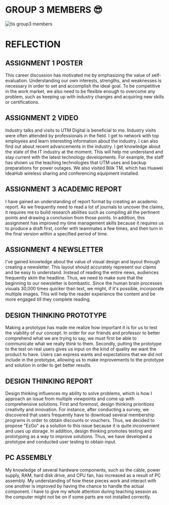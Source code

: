 # GROUP 3 MEMBERS 😎
![tis group3 members](https://github.com/yuhan00000/SECPH-Year1-Sem1/assets/148309770/6953fb97-a70e-4a80-b14a-a640e812c88d)


# REFLECTION
## ASSIGNMENT 1 POSTER
This career discussion has motivated me by emphasizing the value of self-evaluation. Understanding our own interests, strengths, and weaknesses is necessary in order to set and accomplish the ideal goal. To be competitive in the work market, we also need to be flexible enough to overcome any problem, such as keeping up with industry changes and acquiring new skills or certifications.

## ASSIGNMENT 2 VIDEO
Industry talks and visits to UTM Digital is beneficial to me. Industry visits were often attended by professionals in the field. I get to network with top employees and learn interesting information about the industry. I can also find out about recent advancements in the industry. I get knowledge about the state of the IT industry at the moment. This will help me understand and stay current with the latest technology developments. For example, the staff has shown us the teaching technologies that UTM uses and backup preparations for power outages. We also visited Bilik TM, which has Huawei IdeaHub wireless sharing and conferencing equipment installed.

## ASSIGNMENT 3 ACADEMIC REPORT
I have gained an understanding of report format by creating an academic report. As we frequently need to read a lot of journals to uncover the claims, it requires me to build research abilities such as compiling all the pertinent points and drawing a conclusion from those points. In addition, this assignment has improved my time management skills because it requires us to produce a draft first, confer with teammates a few times, and then turn in the final version within a specified period of time.

## ASSIGNMENT 4 NEWSLETTER
I've gained knowledge about the value of visual design and layout through creating a newsletter. This layout should accurately represent our claims and be easy to understand. Instead of reading the entire news, audiences frequently skim the headline. Thus, we need to make sure that the beginning to our newsletter is bombastic. Since the human brain processes visuals 30,000 times quicker than text, we might, if it's possible, incorporate multiple images. This will help the reader experience the content and be more engaged till they complete reading.

## DESIGN THINKING PROTOTYPE
Making a prototype has made me realize how important it is for us to test the viability of our concept. In order for our friends and professor to better comprehend what we are trying to say, we must first be able to communicate what we really think to them. Secondly, putting the prototype to the test on real users gives us input on the kind of quality we want the product to have. Users can express wants and expectations that we did not include in the prototype, allowing us to make improvements to the prototype and solution in order to get better results.

## DESIGN THINKING REPORT
Design thinking influences my ability to solve problems, which is how I approach an issue from multiple viewpoints and come up with comprehensive solutions. First and foremost, design thinking prioritizes creativity and innovation. For instance, after conducting a survey, we discovered that users frequently have to download several membership programs in order to obtain discounts or vouchers. Thus, we decided to propose "EzGo" as a solution to this issue because it is quite inconvenient and uses up storage. In addition, design thinking promotes testing and prototyping as a way to improve solutions. Thus, we have developed a prototype and conducted user testing to obtain input.

## PC ASSEMBLY
My knowledge of several hardware components, such as the cable, power supply, RAM, hard disk drive, and CPU fan, has increased as a result of PC assembly. My understanding of how these pieces work and interact with one another is improved by having the chance to handle the actual component. I have to give my whole attention during teaching session as the computer might not be on if some parts are not installed correctly. 
